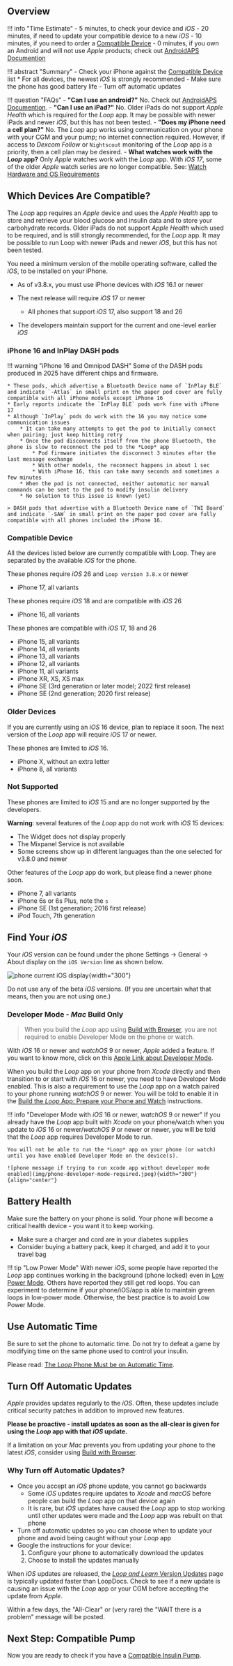 ## Overview

!!! info "Time Estimate"
    - 5 minutes, to check your device and *iOS*
    - 20 minutes, if need to update your compatible device to a new *iOS*
    - 10 minutes, if you need to order a [Compatible Device](#compatible-device) 
    - 0 minutes, if you own an Android and will not use *Apple* products; check out [AndroidAPS Documention](https://androidaps.readthedocs.io/en/latest/)

!!! abstract "Summary"
    - Check your iPhone against the [Compatible Device](#compatible-device) list
        * For all devices, the newest *iOS* is strongly recommended
    - Make sure the phone has good battery life
    - Turn off automatic updates

!!! question "FAQs"
    - **"Can I use an android?"** No. Check out [AndroidAPS Documention](https://androidaps.readthedocs.io/en/latest/).
    - **"Can I use an iPad?"** No. Older iPads do not support *Apple Health* which is required for the *Loop* app. It may be possible with newer iPads and newer *iOS*, but this has not been tested.
    - **"Does my iPhone need a cell plan?"** No. The *Loop* app works using communication on your phone with your CGM and your pump; no internet connection required. However, if access to *Dexcom Follow* or <code>Nightscout</code> monitoring of the *Loop* app is a priority, then a cell plan may be desired.
    - **What watches work with the *Loop* app?** Only *Apple* watches work with the *Loop* app. With *iOS 17*, some of the older *Apple* watch series are no longer compatible. See: [Watch Hardware and OS Requirements](../operation/features/watch.md#watch-hardware-and-os-requirements)

## Which Devices Are Compatible?

The *Loop* app requires an *Apple* device and uses the *Apple Health* app to store and retrieve your blood glucose and insulin data and to store your carbohydrate records. Older iPads do not support *Apple Health* which used to be required, and is still strongly recommended, for the *Loop* app. It may be possible to run Loop with newer iPads and newer *iOS*, but this has not been tested.

You need a minimum version of the mobile operating software, called the *iOS*, to be installed on your iPhone.

* As of v3.8.x, you must use iPhone devices with *iOS* 16.1 or newer
* The next release will require *iOS* 17 or newer
    * All phones that support *iOS* 17, also support 18 and 26

* The developers maintain support for the current and one-level earlier *iOS*
 
### iPhone 16 and InPlay DASH pods

!!! warning "iPhone 16 and Omnipod DASH"
    Some of the DASH pods produced in 2025 have different chips and firmware. 
    
    * These pods, which advertise a Bluetooth Device name of `InPlay BLE` and indicate `-Atlas` in small print on the paper pod cover are fully compatible with all iPhone models except iPhone 16
    * Early reports indicate the `InPlay BLE` pods work fine with iPhone 17
    * Although `InPlay` pods do work with the 16 you may notice some communication issues
        * It can take many attempts to get the pod to initially connect when pairing; just keep hitting retry
        * Once the pod disconnects itself from the phone Bluetooth, the phone is slow to reconnect the pod to the *Loop* app
            * Pod firmware initiates the disconnect 3 minutes after the last message exchange
            * With other models, the reconnect happens in about 1 sec
            * With iPhone 16, this can take many seconds and sometimes a few minutes
        * When the pod is not connected, neither automatic nor manual commands can be sent to the pod to modify insulin delivery
        * No solution to this issue is known (yet)
    
    > DASH pods that advertise with a Bluetooth Device name of `TWI Board` and indicate `-SAW` in small print on the paper pod cover are fully compatible with all phones included the iPhone 16.
### Compatible Device

All the devices listed below are currently compatible with Loop. They are separated by the available *iOS* for the phone. 

These phones require *iOS* 26 and `Loop version 3.8.x` or newer

- iPhone 17, all variants

These phones require *iOS* 18 and are compatible with *iOS* 26

- iPhone 16, all variants

These phones are compatible with *iOS* 17, 18 and 26

- iPhone 15, all variants
- iPhone 14, all variants
- iPhone 13, all variants
- iPhone 12, all variants
- iPhone 11, all variants
- iPhone XR, XS, XS max 
- iPhone SE (3rd generation or later model; 2022 first release)
- iPhone SE (2nd generation; 2020 first release)

### Older Devices

If you are currently using an *iOS* 16 device, plan to replace it soon. The next version of the *Loop* app will require *iOS* 17 or newer.

These phones are limited to *iOS* 16.

- iPhone X, without an extra letter
- iPhone 8, all variants

### Not Supported

These phones are limited to *iOS* 15 and are no longer supported by the developers.

**Warning**: several features of the *Loop* app do not work with *iOS* 15 devices:

* The Widget does not display properly
* The Mixpanel Service is not available
* Some screens show up in different languages than the one selected for v3.8.0 and newer

Other features of the *Loop* app do work, but please find a newer phone soon.

- iPhone 7, all variants
- iPhone 6s or 6s Plus, note the `s`
- iPhone SE (1st generation; 2016 first release)
- iPod Touch, 7th generation

## Find Your *iOS*

Your *iOS* version can be found under the phone Settings -> General -> About display on the `iOS Version` line as shown below.

![phone current iOS display](img/ios.svg){width="300"}

Do not use any of the beta *iOS* versions. (If you are uncertain what that means, then you are not using one.)

### Developer Mode - *Mac* Build Only

> When you build the *Loop* app using [Build with Browser](../browser/bb-overview.md), you are not required to enable Developer Mode on the phone or watch.

With *iOS* 16 or newer and *watchOS* 9 or newer, *Apple* added a feature. If you want to know more, click on this [Apple Link about Developer Mode](https://developer.apple.com/documentation/xcode/enabling-developer-mode-on-a-device).

When you build the *Loop* app on your phone from *Xcode* directly and then transition to or start with *iOS* 16 or newer, you need to have Developer Mode enabled. This is also a requirement to use the *Loop* app on a watch paired to your phone running *watchOS* 9 or newer. You will be told to enable it in the [Build the *Loop* App: Prepare your Phone and Watch](build-app.md#prepare-your-phone-and-watch) instructions.

!!! info "Developer Mode with *iOS* 16 or newer, *watchOS* 9 or newer"
    If you already have the *Loop* app built with *Xcode* on your phone/watch when you update to *iOS* 16 or newer/*watchOS 9* or newer or newer, you will be told that the *Loop* app requires Developer Mode to run.
    
    You will not be able to run the *Loop* app on your phone (or watch) until you have enabled Developer Mode on the device(s).

    ![phone message if trying to run xcode app without developer mode enabled](img/phone-developer-mode-required.jpeg){width="300"}
    {align="center"}


## Battery Health

Make sure the battery on your phone is solid. Your phone will become a critical health device - you want it to keep working.

* Make sure a charger and cord are in your diabetes supplies
* Consider buying a battery pack, keep it charged, and add it to your travel bag

!!! tip "Low Power Mode"
    With newer *iOS*, some people have reported the *Loop* app continues working in the background (phone locked) even in [Low Power Mode](https://support.apple.com/en-us/HT205234). Others have reported they still get red loops. You can experiment to determine if your phone/iOS/app is able to maintain green loops in low-power mode. Otherwise, the best practice is to avoid Low Power Mode.

## Use Automatic Time

Be sure to set the phone to automatic time. Do not try to defeat a game by modifying time on the same phone used to control your insulin.

Please read: [The *Loop* Phone Must be on Automatic Time](../faqs/time-faqs.md#the-loop-phone-must-be-on-automatic-time).

## Turn Off Automatic Updates

*Apple* provides updates regularly to the *iOS*.  Often, these updates include critical security patches in addition to improved new features.

**Please be proactive - install updates as soon as the all-clear is given for using the *Loop* app with that *iOS* update.**

If a limitation on your *Mac* prevents you from updating your phone to the latest *iOS*, consider using [Build with Browser](../browser/bb-overview.md).


### Why Turn off Automatic Updates?

* Once you accept an *iOS* phone update, you cannot go backwards
    * Some *iOS* updates require updates to *Xcode* and *macOS* before people can build the *Loop* app on that device again
    * It is rare, but *iOS* updates have caused the *Loop* app to stop working until other updates were made and the *Loop* app was rebuilt on that phone
* Turn off automatic updates so you can choose when to update your phone and avoid being caught without your *Loop* app
* Google the instructions for your device:
    1. Configure your phone to automatically download the updates
    1. Choose to install the updates manually

When *iOS* updates are released, the [_<span translate="no">Loop and Learn</span>_ Version Updates](https://www.loopandlearn.org/version-updates) page is typically updated faster than LoopDocs. Check to see if a new update is causing an issue with the *Loop* app or your CGM before accepting the update from *Apple*.

Within a few days, the "All-Clear" or (very rare) the "WAIT there is a problem" message will be posted.

## Next Step: Compatible Pump

Now you are ready to check if you have a [Compatible Insulin Pump](pump.md).
